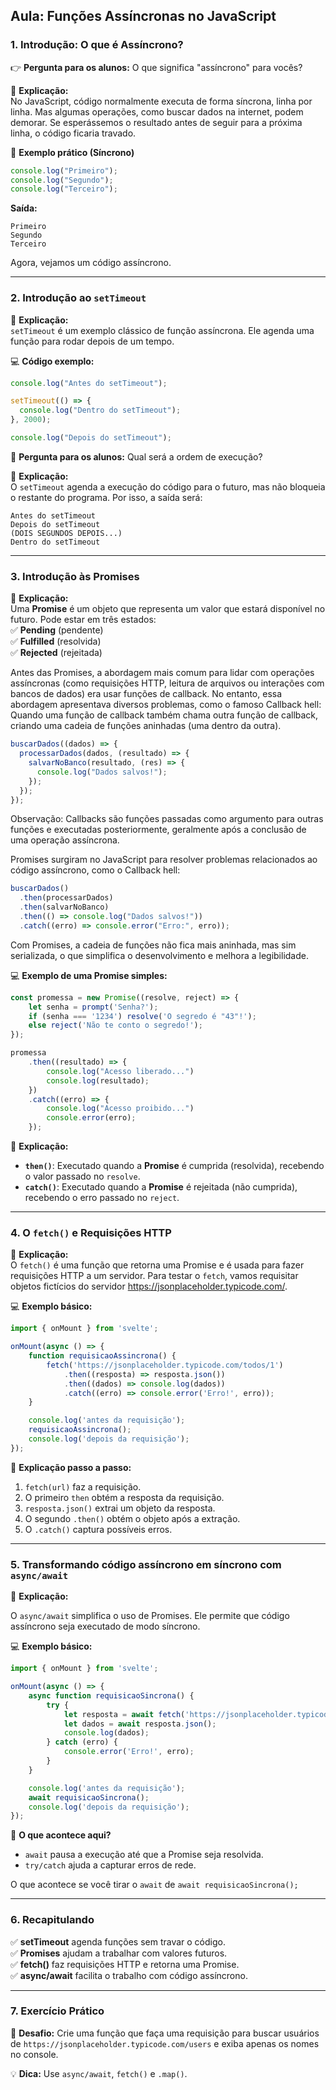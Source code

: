 ## **Aula: Funções Assíncronas no JavaScript**  

### **1. Introdução: O que é Assíncrono?**  

👉 **Pergunta para os alunos:** O que significa "assíncrono" para vocês?  

📢 **Explicação:**  
No JavaScript, código normalmente executa de forma síncrona, linha por linha. Mas algumas operações, como buscar dados na internet, podem demorar. Se esperássemos o resultado antes de seguir para a próxima linha, o código ficaria travado.  

🎯 **Exemplo prático (Síncrono)**  
```js
console.log("Primeiro");
console.log("Segundo");
console.log("Terceiro");
```
**Saída:**  
```
Primeiro  
Segundo  
Terceiro  
```
Agora, vejamos um código assíncrono.  

---

### **2. Introdução ao `setTimeout`**  

📢 **Explicação:**  
`setTimeout` é um exemplo clássico de função assíncrona. Ele agenda uma função para rodar depois de um tempo.  

💻 **Código exemplo:**  
```js
console.log("Antes do setTimeout");

setTimeout(() => {
  console.log("Dentro do setTimeout");
}, 2000);

console.log("Depois do setTimeout");
```
📌 **Pergunta para os alunos:** Qual será a ordem de execução?  

🧐 **Explicação:**  
O `setTimeout` agenda a execução do código para o futuro, mas não bloqueia o restante do programa. Por isso, a saída será:  
```
Antes do setTimeout  
Depois do setTimeout  
(DOIS SEGUNDOS DEPOIS...)  
Dentro do setTimeout  
```

---

### **3. Introdução às Promises**  

📢 **Explicação:**  
Uma **Promise** é um objeto que representa um valor que estará disponível no futuro. Pode estar em três estados:  
✅ **Pending** (pendente)  
✅ **Fulfilled** (resolvida)  
✅ **Rejected** (rejeitada)  

Antes das Promises, a abordagem mais comum para lidar com operações assíncronas (como requisições HTTP, leitura de arquivos ou interações com bancos de dados) era usar funções de callback. No entanto, essa abordagem apresentava diversos problemas, como o famoso Callback hell: Quando uma função de callback também chama outra função de callback, criando uma cadeia de funções aninhadas (uma dentro da outra).

```js
buscarDados((dados) => {
  processarDados(dados, (resultado) => {
    salvarNoBanco(resultado, (res) => {
      console.log("Dados salvos!");
    });
  });
});
```

Observação: Callbacks são funções passadas como argumento para outras funções e executadas posteriormente, geralmente após a conclusão de uma operação assíncrona.

Promises surgiram no JavaScript para resolver problemas relacionados ao código assíncrono, como o Callback hell:

```js
buscarDados()
  .then(processarDados)
  .then(salvarNoBanco)
  .then(() => console.log("Dados salvos!"))
  .catch((erro) => console.error("Erro:", erro));
```

Com Promises, a cadeia de funções não fica mais aninhada, mas sim serializada, o que simplifica o desenvolvimento e melhora a legibilidade.

💻 **Exemplo de uma Promise simples:**  

```js
const promessa = new Promise((resolve, reject) => {
    let senha = prompt('Senha?');
    if (senha === '1234') resolve('O segredo é "43"!');
    else reject('Não te conto o segredo!');
});

promessa
    .then((resultado) => {
        console.log("Acesso liberado...")
        console.log(resultado);
    })
    .catch((erro) => {
        console.log("Acesso proibido...")
        console.error(erro);
    });
```

📢 **Explicação:**  
- **`then()`**: Executado quando a **Promise** é cumprida (resolvida), recebendo o valor passado no `resolve`.
- **`catch()`**: Executado quando a **Promise** é rejeitada (não cumprida), recebendo o erro passado no `reject`.

---

### **4. O `fetch()` e Requisições HTTP**  

📢 **Explicação:**  
O `fetch()` é uma função que retorna uma Promise e é usada para fazer requisições HTTP a um servidor. Para testar o `fetch`, vamos requisitar objetos fictícios do servidor https://jsonplaceholder.typicode.com/.

💻 **Exemplo básico:**  
```js
import { onMount } from 'svelte';

onMount(async () => {
    function requisicaoAssincrona() {
        fetch('https://jsonplaceholder.typicode.com/todos/1')
            .then((resposta) => resposta.json())
            .then((dados) => console.log(dados))
            .catch((erro) => console.error('Erro!', erro));
    }

    console.log('antes da requisição');
    requisicaoAssincrona();
    console.log('depois da requisição');
});
```
📌 **Explicação passo a passo:**  
1. `fetch(url)` faz a requisição.
2. O primeiro `then` obtém a resposta da requisição.
3. `resposta.json()` extrai um objeto da resposta.
4. O segundo `.then()` obtém o objeto após a extração.
5. O `.catch()` captura possíveis erros.

---

### **5. Transformando código assíncrono em síncrono com `async/await`**  
📢 **Explicação:**  

O `async/await` simplifica o uso de Promises. Ele permite que código assíncrono seja executado de modo síncrono.

💻 **Exemplo básico:**  
```js
import { onMount } from 'svelte';

onMount(async () => {
    async function requisicaoSincrona() {
        try {
            let resposta = await fetch('https://jsonplaceholder.typicode.com/todos/1');
            let dados = await resposta.json();
            console.log(dados);
        } catch (erro) {
            console.error('Erro!', erro);
        }
    }

    console.log('antes da requisição');
    await requisicaoSincrona();
    console.log('depois da requisição');
});
```
📌 **O que acontece aqui?**  
- `await` pausa a execução até que a Promise seja resolvida.  
- `try/catch` ajuda a capturar erros de rede.  

O que acontece se você tirar o `await` de `await requisicaoSincrona();`

---

### **6. Recapitulando**  
✅ **setTimeout** agenda funções sem travar o código.  
✅ **Promises** ajudam a trabalhar com valores futuros.  
✅ **fetch()** faz requisições HTTP e retorna uma Promise.  
✅ **async/await** facilita o trabalho com código assíncrono.  

---

### **7. Exercício Prático**  
🚀 **Desafio:** Crie uma função que faça uma requisição para buscar usuários de `https://jsonplaceholder.typicode.com/users` e exiba apenas os nomes no console.  

💡 **Dica:** Use `async/await`, `fetch()` e `.map()`.  
